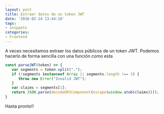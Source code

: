 ```yaml
---
layout: post
title: Extraer datos de un token JWT
date: '2016-02-24 13:44:16'
tags:
- snippets
categories:
- Frontend
---
```


A veces necesitamos extraer los datos públicos de un token JWT. Podemos hacerlo de forma sencilla con una función como esta

```javascript
const parseJWT(token) => {
   var segments = token.split(".");
   if (!segments instanceof Array || segments.length !== 3) {
      throw new Error("Invalid JWT");
   }
   var claims = segments[1];
   return JSON.parse(decodeURIComponent(escape(window.atob(claims))));
}
```

Hasta pronto!!